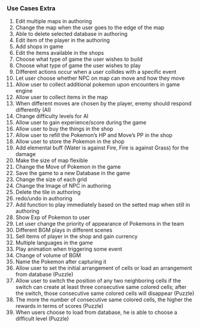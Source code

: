 ### Use Cases Extra
	
1. Edit multiple maps in authoring
2. Change the map when the user goes to the edge of the map
3. Able to delete selected database in authoring
4. Edit item of the player in the authoring
5. Add shops in game
6. Edit the items available in the shops
7. Choose what type of game the user wishes to build
8. Choose what type of game the user wishes to play
9. Different actions occur when a user collides with a specific event
10. Let user choose whether NPC on map can move and how they move
11. Allow user to collect additional pokemon upon encounters in game engine
12. Allow user to collect items in the map
13. When different moves are chosen by the player, enemy should respond differently (AI)
14. Change difficulty levels for AI
15. Allow user to gain experience/score during the game
16. Allow user to buy the things in the shop
17. Allow user to refill the Pokemon’s HP and Move’s PP in the shop
18. Allow user to store the Pokemon in the shop
19. Add elemental buff (Water is against Fire, Fire is against Grass) for the damage
20. Make the size of map flexible
21. Change the Move of Pokemon in the game
22. Save the game to a new Database in the game
23. Change the size of each grid
24. Change the Image of NPC in authoring
25. Delete the tile in authoring
26. redo/undo in authoring
27. Add function to play immediately based on the setted map when still in authoring
28. Show Exp of Pokemon to user
29. Let user change the priority of appearance of Pokemons in the team
30. Different BGM plays in different scenes
31. Sell items of player in the shop and gain currency
32. Multiple languages in the game
33. Play animation when triggering some event
34. Change of volume of BGM
35. Name the Pokemon after capturing it
36. Allow user to set the initial arrangement of cells or load an arrangement from database (Puzzle)
37. Allow user to switch the position of any two neighboring cells if the switch can create at least three consecutive same colored cells; after the switch, those consecutive same colored cells will disappear (Puzzle)
38. The more the number of consecutive same colored cells, the higher the rewards in terms of scores (Puzzle)
39. When users choose to load from database, he is able to choose a difficult level (Puzzle)